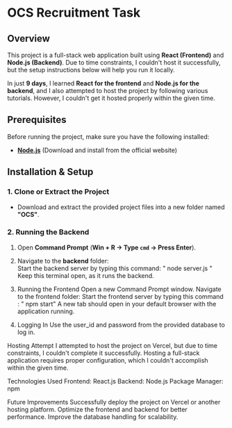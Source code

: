 # OCS Recruitment Task

## Overview  
This project is a full-stack web application built using **React (Frontend)** and **Node.js (Backend)**. Due to time constraints, I couldn't host it successfully, but the setup instructions below will help you run it locally.  

In just **9 days**, I learned **React for the frontend** and **Node.js for the backend**, and I also attempted to host the project by following various tutorials. However, I couldn't get it hosted properly within the given time.  

## Prerequisites  
Before running the project, make sure you have the following installed:  
- **[Node.js](https://nodejs.org/en)** (Download and install from the official website)  

## Installation & Setup  

### 1. Clone or Extract the Project  
- Download and extract the provided project files into a new folder named **"OCS"**.  

### 2. Running the Backend  
1. Open **Command Prompt** (**Win + R → Type `cmd` → Press Enter**).  
2. Navigate to the **backend** folder:  
Start the backend server by typing this command: " node server.js "
Keep this terminal open, as it runs the backend.

3. Running the Frontend
Open a new Command Prompt window.
Navigate to the frontend folder:
Start the frontend server by typing this command : " npm start"
A new tab should open in your default browser with the application running.

5. Logging In
Use the user_id and password from the provided database to log in.

Hosting Attempt
I attempted to host the project on Vercel, but due to time constraints, I couldn't complete it successfully. Hosting a full-stack application requires proper configuration, which I couldn't accomplish within the given time.

Technologies Used
Frontend: React.js
Backend: Node.js
Package Manager: npm

Future Improvements
Successfully deploy the project on Vercel or another hosting platform.
Optimize the frontend and backend for better performance.
Improve the database handling for scalability.
